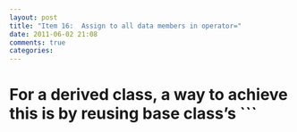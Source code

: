 ```yaml
---
layout: post
title: "Item 16:  Assign to all data members in operator="
date: 2011-06-02 21:08
comments: true
categories: 
---
```


For a derived class, a way to achieve this is by reusing base class’s ```
=
``` operator: 



